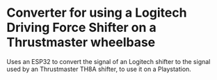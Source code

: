 # Converter for using a Logitech Driving Force Shifter on a Thrustmaster wheelbase

Uses an ESP32 to convert the signal of an Logitech shifter to the signal used by an Thrustmaster TH8A shifter, to use it on a Playstation.

